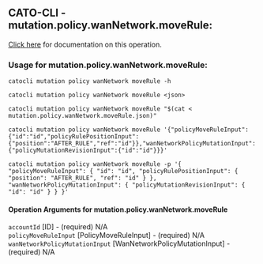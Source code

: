 
## CATO-CLI - mutation.policy.wanNetwork.moveRule:
[Click here](https://api.catonetworks.com/documentation/#mutation-mutation.policy.wanNetwork.moveRule) for documentation on this operation.

### Usage for mutation.policy.wanNetwork.moveRule:

`catocli mutation policy wanNetwork moveRule -h`

`catocli mutation policy wanNetwork moveRule <json>`

`catocli mutation policy wanNetwork moveRule "$(cat < mutation.policy.wanNetwork.moveRule.json)"`

`catocli mutation policy wanNetwork moveRule '{"policyMoveRuleInput":{"id":"id","policyRulePositionInput":{"position":"AFTER_RULE","ref":"id"}},"wanNetworkPolicyMutationInput":{"policyMutationRevisionInput":{"id":"id"}}}'`

`catocli mutation policy wanNetwork moveRule -p '{
    "policyMoveRuleInput": {
        "id": "id",
        "policyRulePositionInput": {
            "position": "AFTER_RULE",
            "ref": "id"
        }
    },
    "wanNetworkPolicyMutationInput": {
        "policyMutationRevisionInput": {
            "id": "id"
        }
    }
}'`


#### Operation Arguments for mutation.policy.wanNetwork.moveRule ####

`accountId` [ID] - (required) N/A    
`policyMoveRuleInput` [PolicyMoveRuleInput] - (required) N/A    
`wanNetworkPolicyMutationInput` [WanNetworkPolicyMutationInput] - (required) N/A    
